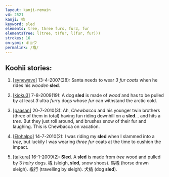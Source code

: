 ```yaml
---
layout: kanji-remain
v4: 2521
kanji: 橇
keyword: sled
elements: tree, three furs, fur3, fur
elementsTree: l(tree, t(fur, l(fur, fur)))
strokes: 16
on-yomi: キョウ
permalink: /橇/
---
```


## Koohii stories: 

1) [<a href="http://kanji.koohii.com/profile/synewave">synewave</a>] 13-4-2007(28): Santa needs to wear <em>3 fur coats</em> when he rides his <em>wooden</em><strong> sled</strong>.

2) [<a href="http://kanji.koohii.com/profile/kioku3">kioku3</a>] 7-8-2009(19): A dog<strong> sled</strong> is made of <em>wood</em> and has to be pulled by at least <em>3</em> ultra <em>fur</em>ry dogs whose <em>fur</em> can withstand the arctic cold.

3) [<a href="http://kanji.koohii.com/profile/paasan">paasan</a>] 20-7-2010(3): Ah, <em>Chewbacca</em> and his younger twin brothers (three of them in total) having fun riding downhill on a <strong>sled</strong>... and hits a <em>tree</em>. But they just roll around, and brushes snow of their fur and laughing. This is Chewbacca on vacation.

4) [<a href="http://kanji.koohii.com/profile/Elphalpo">Elphalpo</a>] 14-7-2010(2): I was riding my<strong> sled</strong> when I slammed into a <em>tree</em>, but luckily I was wearing <em>three fur</em> coats at the time to cushion the impact.

5) [<a href="http://kanji.koohii.com/profile/taikura">taikura</a>] 16-1-2009(2): <strong>Sled</strong>. A<strong> sled</strong> is made from <em>tree</em> wood and pulled by 3 <em>hairy</em> dogs. 橇 (sleigh,<strong> sled</strong>, snow shoes). 馬橇 (horse drawn sleigh). 橇行 (travelling by sleigh). 犬橇 (dog<strong> sled</strong>).

